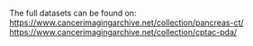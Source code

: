 The full datasets can be found on:  
https://www.cancerimagingarchive.net/collection/pancreas-ct/  
https://www.cancerimagingarchive.net/collection/cptac-pda/
